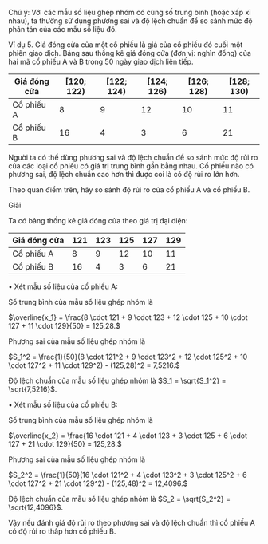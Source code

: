 Chú ý: Với các mẫu số liệu ghép nhóm có cùng số trung bình (hoặc xấp xỉ nhau), ta thường sử dụng phương sai và độ lệch chuẩn để so sánh mức độ phân tán của các mẫu số liệu đó.

Ví dụ 5. Giá đóng cửa của một cổ phiếu là giá của cổ phiếu đó cuối một phiên giao dịch. Bảng sau thống kê giá đóng cửa (đơn vị: nghìn đồng) của hai mã cổ phiếu A và B trong 50 ngày giao dịch liên tiếp.

Giá đóng cửa | [120; 122) | [122; 124) | [124; 126) | [126; 128) | [128; 130)
-------------|------------|------------|------------|------------|------------
Cổ phiếu A   |     8      |     9      |     12     |     10     |     11
Cổ phiếu B   |     16     |     4      |     3      |     6      |     21

Người ta có thể dùng phương sai và độ lệch chuẩn để so sánh mức độ rủi ro của các loại cổ phiếu có giá trị trung bình gần bằng nhau. Cổ phiếu nào có phương sai, độ lệch chuẩn cao hơn thì được coi là có độ rủi ro lớn hơn.

Theo quan điểm trên, hãy so sánh độ rủi ro của cổ phiếu A và cổ phiếu B.

Giải

Ta có bảng thống kê giá đóng cửa theo giá trị đại diện:

Giá đóng cửa |   121   |   123   |   125   |   127   |   129
-------------|---------|---------|---------|---------|-------
Cổ phiếu A   |    8    |    9    |   12    |   10    |   11
Cổ phiếu B   |   16    |    4    |    3    |    6    |   21

• Xét mẫu số liệu của cổ phiếu A:

Số trung bình của mẫu số liệu ghép nhóm là

$\overline{x_1} = \frac{8 \cdot 121 + 9 \cdot 123 + 12 \cdot 125 + 10 \cdot 127 + 11 \cdot 129}{50} = 125,28.$

Phương sai của mẫu số liệu ghép nhóm là

$S_1^2 = \frac{1}{50}(8 \cdot 121^2 + 9 \cdot 123^2 + 12 \cdot 125^2 + 10 \cdot 127^2 + 11 \cdot 129^2) - (125,28)^2 = 7,5216.$

Độ lệch chuẩn của mẫu số liệu ghép nhóm là $S_1 = \sqrt{S_1^2} = \sqrt{7,5216}$.

• Xét mẫu số liệu của cổ phiếu B:

Số trung bình của mẫu số liệu ghép nhóm là

$\overline{x_2} = \frac{16 \cdot 121 + 4 \cdot 123 + 3 \cdot 125 + 6 \cdot 127 + 21 \cdot 129}{50} = 125,28.$

Phương sai của mẫu số liệu ghép nhóm là

$S_2^2 = \frac{1}{50}(16 \cdot 121^2 + 4 \cdot 123^2 + 3 \cdot 125^2 + 6 \cdot 127^2 + 21 \cdot 129^2) - (125,48)^2 = 12,4096.$

Độ lệch chuẩn của mẫu số liệu ghép nhóm là $S_2 = \sqrt{S_2^2} = \sqrt{12,4096}$.

Vậy nếu đánh giá độ rủi ro theo phương sai và độ lệch chuẩn thì cổ phiếu A có độ rủi ro thấp hơn cổ phiếu B.